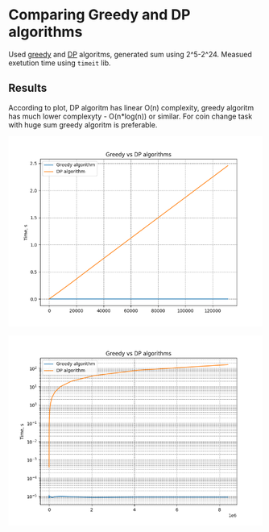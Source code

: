 # Comparing Greedy and DP algorithms

Used [greedy](algorithms.py#L4-11) and [DP](algorithms.py#L14-34) algoritms, generated sum using 2^5-2^24.
Measued exetution time using `timeit` lib.

## Results 

According to plot, DP algoritm has linear O(n) complexity, greedy algoritm has much lower complexyty - O(n*log(n)) or similar. For coin change task with huge sum greedy algoritm is preferable. 

![Linear chart](images/Figure_01.png)

![Log chart](images/Figure_03.png)